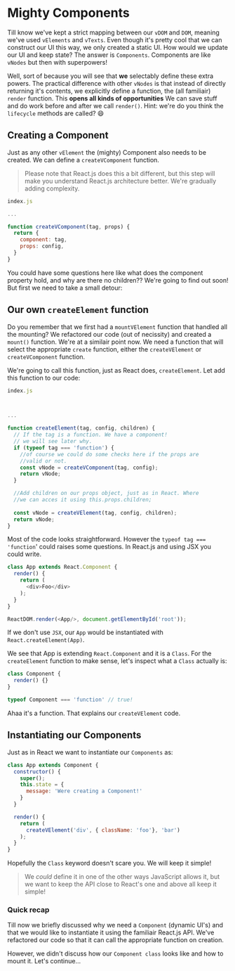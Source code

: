 # Mighty Components

Till know we've kept a strict mapping between our `vDOM` and `DOM`, meaning we've used
`vElements` and `vTexts`. Even though it's pretty cool that we can construct our UI this way, we 
only created a static UI. How would we update our UI and keep state? The answer is `Components`.
Components are like `vNodes` but then with superpowers!  

Well, sort of because you will see that **we** selectably define these extra powers. The practical difference
with other `vNodes` is that instead of directly returning it's contents, we explicitly define a function, 
the (all familiair) `render` function. 
This **opens all kinds of opportunities** We can save stuff and do
work before and after we call `render()`. Hint: we're do you think the `lifecycle` methods are called? :smile:

## Creating a Component

Just as any other `vElement` the (mighty) Component also needs to be created. We can define
a `createVComponent` function. 

> Please note that React.js does this a bit different, but this step will make you understand React.js 
architecture better. We're gradually adding complexity. 

```javascript
index.js

...

function createVComponent(tag, props) {
  return {
    component: tag,
    props: config,
  }
}

```  
You could have some questions here like what does the component property hold, and why are there no children??
We're going to find out soon! But first we need to take a small detour:

## Our own `createElement` function

Do you remember that we first had a `mountVElement` function that handled all the mounting? We refactored
our code (out of necissity) and created a `mount()` function. 
We're at a similair point now. We need a function that will select the appropriate `create` function, either the `createVElement`
or `createVComponent` function. 

We're going to call this function, just as React does, `createElement`. Let add this function to our code:

```javascript
index.js



...

function createElement(tag, config, children) {
  // If the tag is a function. We have a component!
  // we will see later why. 
  if (typeof tag === 'function') {
    //of course we could do some checks here if the props are 
    //valid or not.
    const vNode = createVComponent(tag, config);
    return vNode;
  }

  //Add children on our props object, just as in React. Where
  //we can acces it using this.props.children;
   
  const vNode = createVElement(tag, config, children);
  return vNode;
}


```

Most of the code looks straightforward. However the `typeof tag === 'function`' could raises
some questions. In React.js and using JSX you could write. 

```javascript
class App extends React.Component {
  render() {
    return (
      <div>Foo</div>
    );
  }
}

ReactDOM.render(<App/>, document.getElementById('root'));
```

If we don't use `JSX`, our `App` would be instantiated with `React.createElement(App)`. 

We see that App is extending `React.Component` and it is a `Class`. 
For the `createElement` function to make sense, let's inspect what a `Class` actually is:

```javascript
class Component { 
  render() {}
}

typeof Component === 'function' // true!
```

Ahaa it's a function. That explains our `createVElement` code. 


## Instantiating our Components
Just as in React we want to instantiate our `Components` as:

```javascript
class App extends Component {
  constructor() {
    super();
    this.state = {
      message: 'Were creating a Component!'
    }
  }

  render() {
    return (
      createVElement('div', { className: 'foo'}, 'bar')
    );
  }
}
```

Hopefully the `Class` keyword doesn't scare you. We will keep it simple! 

> We *could* define it in one of the other ways JavaScript allows it, but we want to 
keep the API close to React's one and above all keep it simple!


### Quick recap

Till now we briefly discussed why we need a `Component` (dynamic UI's) and that we would like to instantiate it
using the familiair React.js API. We've refactored our code so that it can call the appropriate function on creation. 

However, we didn't discuss how our `Component class` looks like and how to mount it. Let's continue...